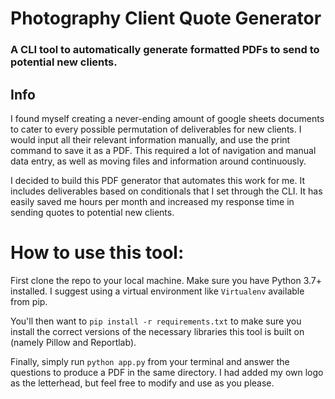 # Photography Client Quote Generator

### A CLI tool to automatically generate formatted PDFs to send to potential new clients.

## Info

I found myself creating a never-ending amount of google sheets documents to cater to every possible permutation of deliverables for new clients. I would input all their relevant information manually, and use the print command to save it as a PDF. This required a lot of navigation and manual data entry, as well as moving files and information around continuously.

I decided to build this PDF generator that automates this work for me. It includes deliverables based on conditionals that I set through the CLI. It has easily saved me hours per month and increased my response time in sending quotes to potential new clients.

# How to use this tool:

First clone the repo to your local machine. Make sure you have Python 3.7+ installed. I suggest using a virtual environment like `Virtualenv` available from pip.

You'll then want to `pip install -r requirements.txt` to make sure you install the correct versions of the necessary libraries this tool is built on (namely Pillow and Reportlab).

Finally, simply run `python app.py` from your terminal and answer the questions to produce a PDF in the same directory. I had added my own logo as the letterhead, but feel free to modify and use as you please.
